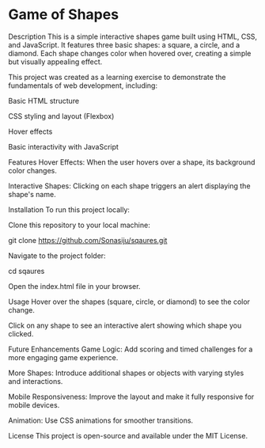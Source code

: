# Game of Shapes

Description
This is a simple interactive shapes game built using HTML, CSS, and JavaScript. It features three basic shapes: a square, a circle, and a diamond. Each shape changes color when hovered over, creating a simple but visually appealing effect.

This project was created as a learning exercise to demonstrate the fundamentals of web development, including:

Basic HTML structure

CSS styling and layout (Flexbox)

Hover effects

Basic interactivity with JavaScript

Features
Hover Effects: When the user hovers over a shape, its background color changes.

Interactive Shapes: Clicking on each shape triggers an alert displaying the shape's name.

Installation
To run this project locally:

Clone this repository to your local machine:

git clone https://github.com/Sonasiju/sqaures.git

Navigate to the project folder:

cd sqaures

Open the index.html file in your browser.

Usage
Hover over the shapes (square, circle, or diamond) to see the color change.

Click on any shape to see an interactive alert showing which shape you clicked.

Future Enhancements
Game Logic: Add scoring and timed challenges for a more engaging game experience.

More Shapes: Introduce additional shapes or objects with varying styles and interactions.

Mobile Responsiveness: Improve the layout and make it fully responsive for mobile devices.

Animation: Use CSS animations for smoother transitions.

License
This project is open-source and available under the MIT License.


 
